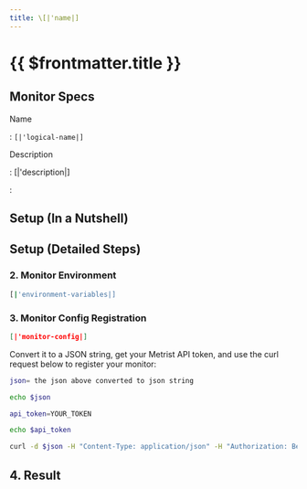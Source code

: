 ```yaml
---
title: \[|'name|]
---
```


# {{ $frontmatter.title }}

## Monitor Specs

Name

: `[|'logical-name|]`

Description

: [|'description|]

: &nbsp;

## Setup (In a Nutshell)

<!--@include: /parts/setup-in-a-nutshell.md-->

## Setup (Detailed Steps)

<!--@include: /parts/setup-detailed-steps-pre-requisites.md-->

### 2. Monitor Environment

<!--@include: /parts/setup-detailed-steps-2-monitor-configuration.md-->

```sh
[|'environment-variables|]
```

### 3. Monitor Config Registration

<!--@include: /parts/setup-detailed-steps-3-monitor-registration.md-->

```json
[|'monitor-config|]
```

Convert it to a JSON string, get your Metrist API token, and use the curl request below to register your monitor:

```sh
json= the json above converted to json string

echo $json

api_token=YOUR_TOKEN

echo $api_token

curl -d $json -H "Content-Type: application/json" -H "Authorization: Bearer $api_token" 'https://app.metrist.io/api/v0/monitor-config'

```

<!--@include: /parts/setup-detailed-steps-3-monitor-registration-api-tip.md-->

<!--@include: /parts/setup-detailed-steps-3-monitor-registration-stdout.md-->

## 4. Result

<!--@include: /parts/setup-detailed-steps-4-result.md-->
